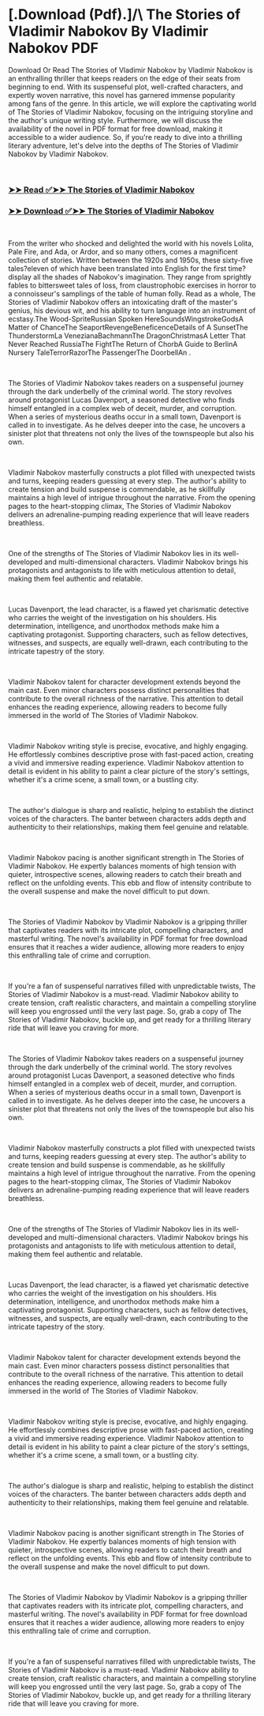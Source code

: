 # [.Download (Pdf).]/\ The Stories of Vladimir Nabokov By Vladimir Nabokov PDF

<p>Download Or Read The Stories of Vladimir Nabokov by Vladimir Nabokov is an enthralling thriller that keeps readers on the edge of their seats from beginning to end. With its suspenseful plot, well-crafted characters, and expertly woven narrative, this novel has garnered immense popularity among fans of the genre. In this article, we will explore the captivating world of The Stories of Vladimir Nabokov, focusing on the intriguing storyline and the author's unique writing style. Furthermore, we will discuss the availability of the novel in PDF format for free download, making it accessible to a wider audience. So, if you're ready to dive into a thrilling literary adventure, let's delve into the depths of The Stories of Vladimir Nabokov by Vladimir Nabokov.</p>
<p>&nbsp;</p>

### [➤➤ Read ✅➤➤ The Stories of Vladimir Nabokov](https://realpdfbooksdrive.blogspot.com/id/8146)

### [➤➤ Download ✅➤➤ The Stories of Vladimir Nabokov](https://realpdfbooksdrive.blogspot.com/id/8146)

<p>&nbsp;</p>
<p>From the writer who shocked and delighted the world with his novels Lolita, Pale Fire, and Ada, or Ardor, and so many others, comes a magnificent collection of stories. Written between the 1920s and 1950s, these sixty-five tales?eleven of which have been translated into English for the first time?display all the shades of Nabokov's imagination. They range from sprightly fables to bittersweet tales of loss, from claustrophobic exercises in horror to a connoisseur's samplings of the table of human folly. Read as a whole, The Stories of Vladimir Nabokov offers an intoxicating draft of the master's genius, his devious wit, and his ability to turn language into an instrument of ecstasy.The Wood-SpriteRussian Spoken HereSoundsWingstrokeGodsA Matter of ChanceThe SeaportRevengeBeneficenceDetails of A SunsetThe ThunderstormLa VenezianaBachmannThe DragonChristmasA Letter That Never Reached RussiaThe FightThe Return of ChorbA Guide to BerlinA Nursery TaleTerrorRazorThe PassengerThe DoorbellAn .</p>
<p>&nbsp;</p>
<p>The Stories of Vladimir Nabokov takes readers on a suspenseful journey through the dark underbelly of the criminal world. The story revolves around protagonist Lucas Davenport, a seasoned detective who finds himself entangled in a complex web of deceit, murder, and corruption. When a series of mysterious deaths occur in a small town, Davenport is called in to investigate. As he delves deeper into the case, he uncovers a sinister plot that threatens not only the lives of the townspeople but also his own.</p>
<p>&nbsp;</p>
<p>Vladimir Nabokov masterfully constructs a plot filled with unexpected twists and turns, keeping readers guessing at every step. The author's ability to create tension and build suspense is commendable, as he skillfully maintains a high level of intrigue throughout the narrative. From the opening pages to the heart-stopping climax, The Stories of Vladimir Nabokov delivers an adrenaline-pumping reading experience that will leave readers breathless.</p>
<p>&nbsp;</p>
<p>One of the strengths of The Stories of Vladimir Nabokov lies in its well-developed and multi-dimensional characters. Vladimir Nabokov brings his protagonists and antagonists to life with meticulous attention to detail, making them feel authentic and relatable.</p>
<p>&nbsp;</p>
<p>Lucas Davenport, the lead character, is a flawed yet charismatic detective who carries the weight of the investigation on his shoulders. His determination, intelligence, and unorthodox methods make him a captivating protagonist. Supporting characters, such as fellow detectives, witnesses, and suspects, are equally well-drawn, each contributing to the intricate tapestry of the story.</p>
<p>&nbsp;</p>
<p>Vladimir Nabokov talent for character development extends beyond the main cast. Even minor characters possess distinct personalities that contribute to the overall richness of the narrative. This attention to detail enhances the reading experience, allowing readers to become fully immersed in the world of The Stories of Vladimir Nabokov.</p>
<p>&nbsp;</p>
<p>Vladimir Nabokov writing style is precise, evocative, and highly engaging. He effortlessly combines descriptive prose with fast-paced action, creating a vivid and immersive reading experience. Vladimir Nabokov attention to detail is evident in his ability to paint a clear picture of the story's settings, whether it's a crime scene, a small town, or a bustling city.</p>
<p>&nbsp;</p>
<p>The author's dialogue is sharp and realistic, helping to establish the distinct voices of the characters. The banter between characters adds depth and authenticity to their relationships, making them feel genuine and relatable.</p>
<p>&nbsp;</p>
<p>Vladimir Nabokov pacing is another significant strength in The Stories of Vladimir Nabokov. He expertly balances moments of high tension with quieter, introspective scenes, allowing readers to catch their breath and reflect on the unfolding events. This ebb and flow of intensity contribute to the overall suspense and make the novel difficult to put down.</p>
<p>&nbsp;</p>
<p>The Stories of Vladimir Nabokov by Vladimir Nabokov is a gripping thriller that captivates readers with its intricate plot, compelling characters, and masterful writing. The novel's availability in PDF format for free download ensures that it reaches a wider audience, allowing more readers to enjoy this enthralling tale of crime and corruption.</p>
<p>&nbsp;</p>
<p>If you're a fan of suspenseful narratives filled with unpredictable twists, The Stories of Vladimir Nabokov is a must-read. Vladimir Nabokov ability to create tension, craft realistic characters, and maintain a compelling storyline will keep you engrossed until the very last page. So, grab a copy of The Stories of Vladimir Nabokov, buckle up, and get ready for a thrilling literary ride that will leave you craving for more.</p>
<p>&nbsp;</p>
<p>The Stories of Vladimir Nabokov takes readers on a suspenseful journey through the dark underbelly of the criminal world. The story revolves around protagonist Lucas Davenport, a seasoned detective who finds himself entangled in a complex web of deceit, murder, and corruption. When a series of mysterious deaths occur in a small town, Davenport is called in to investigate. As he delves deeper into the case, he uncovers a sinister plot that threatens not only the lives of the townspeople but also his own.</p>
<p>&nbsp;</p>
<p>Vladimir Nabokov masterfully constructs a plot filled with unexpected twists and turns, keeping readers guessing at every step. The author's ability to create tension and build suspense is commendable, as he skillfully maintains a high level of intrigue throughout the narrative. From the opening pages to the heart-stopping climax, The Stories of Vladimir Nabokov delivers an adrenaline-pumping reading experience that will leave readers breathless.</p>
<p>&nbsp;</p>
<p>One of the strengths of The Stories of Vladimir Nabokov lies in its well-developed and multi-dimensional characters. Vladimir Nabokov brings his protagonists and antagonists to life with meticulous attention to detail, making them feel authentic and relatable.</p>
<p>&nbsp;</p>
<p>Lucas Davenport, the lead character, is a flawed yet charismatic detective who carries the weight of the investigation on his shoulders. His determination, intelligence, and unorthodox methods make him a captivating protagonist. Supporting characters, such as fellow detectives, witnesses, and suspects, are equally well-drawn, each contributing to the intricate tapestry of the story.</p>
<p>&nbsp;</p>
<p>Vladimir Nabokov talent for character development extends beyond the main cast. Even minor characters possess distinct personalities that contribute to the overall richness of the narrative. This attention to detail enhances the reading experience, allowing readers to become fully immersed in the world of The Stories of Vladimir Nabokov.</p>
<p>&nbsp;</p>
<p>Vladimir Nabokov writing style is precise, evocative, and highly engaging. He effortlessly combines descriptive prose with fast-paced action, creating a vivid and immersive reading experience. Vladimir Nabokov attention to detail is evident in his ability to paint a clear picture of the story's settings, whether it's a crime scene, a small town, or a bustling city.</p>
<p>&nbsp;</p>
<p>The author's dialogue is sharp and realistic, helping to establish the distinct voices of the characters. The banter between characters adds depth and authenticity to their relationships, making them feel genuine and relatable.</p>
<p>&nbsp;</p>
<p>Vladimir Nabokov pacing is another significant strength in The Stories of Vladimir Nabokov. He expertly balances moments of high tension with quieter, introspective scenes, allowing readers to catch their breath and reflect on the unfolding events. This ebb and flow of intensity contribute to the overall suspense and make the novel difficult to put down.</p>
<p>&nbsp;</p>
<p>The Stories of Vladimir Nabokov by Vladimir Nabokov is a gripping thriller that captivates readers with its intricate plot, compelling characters, and masterful writing. The novel's availability in PDF format for free download ensures that it reaches a wider audience, allowing more readers to enjoy this enthralling tale of crime and corruption.</p>
<p>&nbsp;</p>
<p>If you're a fan of suspenseful narratives filled with unpredictable twists, The Stories of Vladimir Nabokov is a must-read. Vladimir Nabokov ability to create tension, craft realistic characters, and maintain a compelling storyline will keep you engrossed until the very last page. So, grab a copy of The Stories of Vladimir Nabokov, buckle up, and get ready for a thrilling literary ride that will leave you craving for more.</p>
<p>&nbsp;</p>
